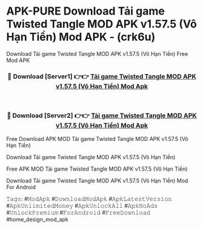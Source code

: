 # APK-PURE Download Tải game Twisted Tangle MOD APK v1.57.5 (Vô Hạn Tiền) Mod APK - (crk6u)
Download Tải game Twisted Tangle MOD APK v1.57.5 (Vô Hạn Tiền) Free Mod APK

<div align="center">
<h3>🔴 Download [Server1] 👉👉 <a href="https://apk-comot.site?title=Tải_game_Twisted_Tangle_MOD_APK_v1.57.5_(Vô_Hạn_Tiền)">Tải game Twisted Tangle MOD APK v1.57.5 (Vô Hạn Tiền) Mod Apk</a></h3><br>

<h3>🔴 Download [Server2] 👉👉 <a href="https://apk-comot.site?title=Tải_game_Twisted_Tangle_MOD_APK_v1.57.5_(Vô_Hạn_Tiền)">Tải game Twisted Tangle MOD APK v1.57.5 (Vô Hạn Tiền) Mod Apk</a></h3>
</div>


Free Download APK MOD Tải game Twisted Tangle MOD APK v1.57.5 (Vô Hạn Tiền)

Download Tải game Twisted Tangle MOD APK v1.57.5 (Vô Hạn Tiền) 

Free APK MOD Tải game Twisted Tangle MOD APK v1.57.5 (Vô Hạn Tiền) 

Download Tải game Twisted Tangle MOD APK v1.57.5 (Vô Hạn Tiền) Mod For Android

𝚃𝚊𝚐𝚜: #𝙼𝚘𝚍𝙰𝚙𝚔 #𝙳𝚘𝚠𝚗𝚕𝚘𝚊𝚍𝙼𝚘𝚍𝙰𝚙𝚔 #𝙰𝚙𝚔𝙻𝚊𝚝𝚎𝚜𝚝𝚅𝚎𝚛𝚜𝚒𝚘𝚗 #𝙰𝚙𝚔𝚄𝚗𝚕𝚒𝚖𝚒𝚝𝚎𝚍𝙼𝚘𝚗𝚎𝚢 #𝙰𝚙𝚔𝚄𝚗𝚕𝚘𝚌𝚔𝙰𝚕𝚕 #𝙰𝚙𝚔𝙽𝚘𝙰𝚍𝚜 #𝚄𝚗𝚕𝚘𝚌𝚔𝙿𝚛𝚎𝚖𝚒𝚞𝚖 #𝙵𝚘𝚛𝙰𝚗𝚍𝚛𝚘𝚒𝚍 #𝙵𝚛𝚎𝚎𝙳𝚘𝚠𝚗𝚕𝚘𝚊𝚍 #home_design_mod_apk